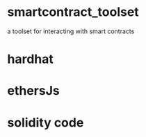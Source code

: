 # smartcontract_toolset
a toolset for interacting with smart contracts


# hardhat

# ethersJs

# solidity code
